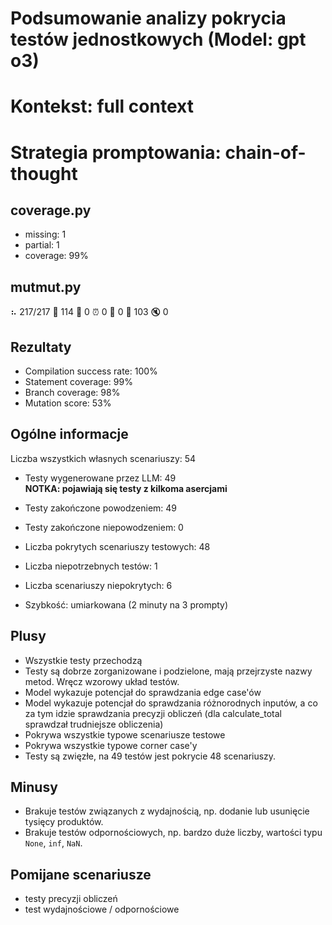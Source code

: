 # Podsumowanie analizy pokrycia testów jednostkowych (Model: gpt o3)
# Kontekst: full context
# Strategia promptowania: chain-of-thought

## coverage.py
- missing: 1
- partial: 1
- coverage: 99%

## mutmut.py
⠦ 217/217  🎉 114 🫥 0  ⏰ 0  🤔 0  🙁 103  🔇 0

## Rezultaty
- Compilation success rate: 100%
- Statement coverage: 99%
- Branch coverage: 98%
- Mutation score: 53%

## Ogólne informacje

Liczba wszystkich własnych scenariuszy: 54

- Testy wygenerowane przez LLM: 49
<br/> <strong>NOTKA: pojawiają się testy z kilkoma asercjami</strong>
- Testy zakończone powodzeniem: 49
- Testy zakończone niepowodzeniem: 0


- Liczba pokrytych scenariuszy testowych: 48
- Liczba niepotrzebnych testów: 1
- Liczba scenariuszy niepokrytych: 6
- Szybkość: umiarkowana (2 minuty na 3 prompty)

## Plusy

- Wszystkie testy przechodzą
- Testy są dobrze zorganizowane i podzielone, mają przejrzyste nazwy metod. Wręcz wzorowy układ testów.
- Model wykazuje potencjał do sprawdzania edge case'ów
- Model wykazuje potencjał do sprawdzania różnorodnych inputów, a co za tym idzie sprawdzania precyzji obliczeń (dla calculate_total sprawdzał trudniejsze obliczenia)
- Pokrywa wszystkie typowe scenariusze testowe
- Pokrywa wszystkie typowe corner case'y
- Testy są zwięzłe, na 49 testów jest pokrycie 48 scenariuszy.

## Minusy

- Brakuje testów związanych z wydajnością, np. dodanie lub usunięcie tysięcy produktów.
- Brakuje testów odpornościowych, np. bardzo duże liczby, wartości typu `None`, `inf`, `NaN`.

## Pomijane scenariusze

- testy precyzji obliczeń
- test wydajnościowe / odpornościowe

